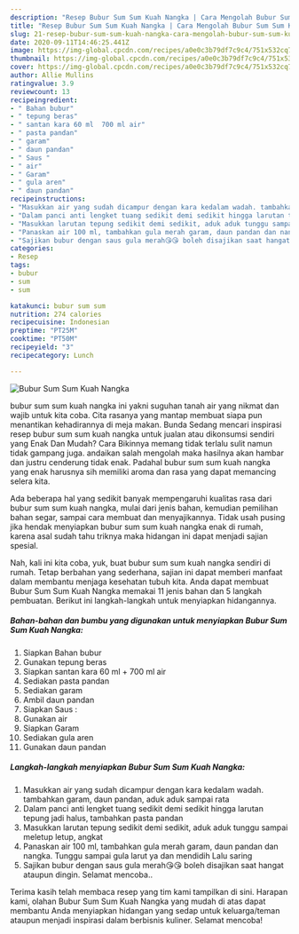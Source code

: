```yaml
---
description: "Resep Bubur Sum Sum Kuah Nangka | Cara Mengolah Bubur Sum Sum Kuah Nangka Yang Lezat Sekali"
title: "Resep Bubur Sum Sum Kuah Nangka | Cara Mengolah Bubur Sum Sum Kuah Nangka Yang Lezat Sekali"
slug: 21-resep-bubur-sum-sum-kuah-nangka-cara-mengolah-bubur-sum-sum-kuah-nangka-yang-lezat-sekali
date: 2020-09-11T14:46:25.441Z
image: https://img-global.cpcdn.com/recipes/a0e0c3b79df7c9c4/751x532cq70/bubur-sum-sum-kuah-nangka-foto-resep-utama.jpg
thumbnail: https://img-global.cpcdn.com/recipes/a0e0c3b79df7c9c4/751x532cq70/bubur-sum-sum-kuah-nangka-foto-resep-utama.jpg
cover: https://img-global.cpcdn.com/recipes/a0e0c3b79df7c9c4/751x532cq70/bubur-sum-sum-kuah-nangka-foto-resep-utama.jpg
author: Allie Mullins
ratingvalue: 3.9
reviewcount: 13
recipeingredient:
- " Bahan bubur"
- " tepung beras"
- " santan kara 60 ml  700 ml air"
- " pasta pandan"
- " garam"
- " daun pandan"
- " Saus "
- " air"
- " Garam"
- " gula aren"
- " daun pandan"
recipeinstructions:
- "Masukkan air yang sudah dicampur dengan kara kedalam wadah. tambahkan garam, daun pandan, aduk aduk sampai rata"
- "Dalam panci anti lengket tuang sedikit demi sedikit hingga larutan tepung jadi halus, tambahkan pasta pandan"
- "Masukkan larutan tepung sedikit demi sedikit, aduk aduk tunggu sampai meletup letup, angkat"
- "Panaskan air 100 ml, tambahkan gula merah garam, daun pandan dan nangka. Tunggu sampai gula larut ya dan mendidih Lalu saring"
- "Sajikan bubur dengan saus gula merah😘😘 boleh disajikan saat hangat ataupun dingin. Selamat mencoba.."
categories:
- Resep
tags:
- bubur
- sum
- sum

katakunci: bubur sum sum 
nutrition: 274 calories
recipecuisine: Indonesian
preptime: "PT25M"
cooktime: "PT50M"
recipeyield: "3"
recipecategory: Lunch

---
```



![Bubur Sum Sum Kuah Nangka](https://img-global.cpcdn.com/recipes/a0e0c3b79df7c9c4/751x532cq70/bubur-sum-sum-kuah-nangka-foto-resep-utama.jpg)


bubur sum sum kuah nangka ini yakni suguhan tanah air yang nikmat dan wajib untuk kita coba. Cita rasanya yang mantap membuat siapa pun menantikan kehadirannya di meja makan.
Bunda Sedang mencari inspirasi resep bubur sum sum kuah nangka untuk jualan atau dikonsumsi sendiri yang Enak Dan Mudah? Cara Bikinnya memang tidak terlalu sulit namun tidak gampang juga. andaikan salah mengolah maka hasilnya akan hambar dan justru cenderung tidak enak. Padahal bubur sum sum kuah nangka yang enak harusnya sih memiliki aroma dan rasa yang dapat memancing selera kita.

Ada beberapa hal yang sedikit banyak mempengaruhi kualitas rasa dari bubur sum sum kuah nangka, mulai dari jenis bahan, kemudian pemilihan bahan segar, sampai cara membuat dan menyajikannya. Tidak usah pusing jika hendak menyiapkan bubur sum sum kuah nangka enak di rumah, karena asal sudah tahu triknya maka hidangan ini dapat menjadi sajian spesial.




Nah, kali ini kita coba, yuk, buat bubur sum sum kuah nangka sendiri di rumah. Tetap berbahan yang sederhana, sajian ini dapat memberi manfaat dalam membantu menjaga kesehatan tubuh kita. Anda dapat membuat Bubur Sum Sum Kuah Nangka memakai 11 jenis bahan dan 5 langkah pembuatan. Berikut ini langkah-langkah untuk menyiapkan hidangannya.

<!--inarticleads1-->

##### Bahan-bahan dan bumbu yang digunakan untuk menyiapkan Bubur Sum Sum Kuah Nangka:

1. Siapkan  Bahan bubur
1. Gunakan  tepung beras
1. Siapkan  santan kara 60 ml + 700 ml air
1. Sediakan  pasta pandan
1. Sediakan  garam
1. Ambil  daun pandan
1. Siapkan  Saus :
1. Gunakan  air
1. Siapkan  Garam
1. Sediakan  gula aren
1. Gunakan  daun pandan




<!--inarticleads2-->

##### Langkah-langkah menyiapkan Bubur Sum Sum Kuah Nangka:

1. Masukkan air yang sudah dicampur dengan kara kedalam wadah. tambahkan garam, daun pandan, aduk aduk sampai rata
1. Dalam panci anti lengket tuang sedikit demi sedikit hingga larutan tepung jadi halus, tambahkan pasta pandan
1. Masukkan larutan tepung sedikit demi sedikit, aduk aduk tunggu sampai meletup letup, angkat
1. Panaskan air 100 ml, tambahkan gula merah garam, daun pandan dan nangka. Tunggu sampai gula larut ya dan mendidih Lalu saring
1. Sajikan bubur dengan saus gula merah😘😘 boleh disajikan saat hangat ataupun dingin. Selamat mencoba..




Terima kasih telah membaca resep yang tim kami tampilkan di sini. Harapan kami, olahan Bubur Sum Sum Kuah Nangka yang mudah di atas dapat membantu Anda menyiapkan hidangan yang sedap untuk keluarga/teman ataupun menjadi inspirasi dalam berbisnis kuliner. Selamat mencoba!
